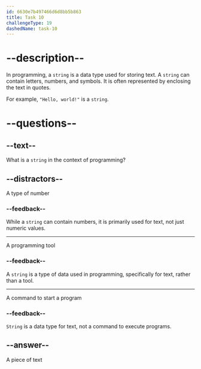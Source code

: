 ```yaml
---
id: 6630e7b497466d6d8bb5b863
title: Task 10
challengeType: 19
dashedName: task-10
---
```


# --description--

In programming, a `string` is a data type used for storing text. A `string` can contain letters, numbers, and symbols. It is often represented by enclosing the text in quotes.

For example, `"Hello, world!"` is a `string`.

# --questions--

## --text--

What is a `string` in the context of programming?

## --distractors--

A type of number

### --feedback--

While a `string` can contain numbers, it is primarily used for text, not just numeric values.

---

A programming tool

### --feedback--

A `string` is a type of data used in programming, specifically for text, rather than a tool.

---

A command to start a program

### --feedback--

`String` is a data type for text, not a command to execute programs.

## --answer--

A piece of text

